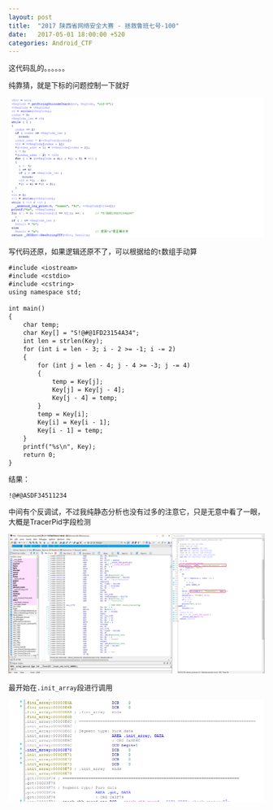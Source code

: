 ```yaml
---
layout: post
title:  "2017 陕西省网络安全大赛 - 拯救鲁班七号-100"
date:   2017-05-01 18:00:00 +520
categories: Android_CTF
---
```


这代码乱的。。。。。。

纯靠猜，就是下标的问题控制一下就好

![1.png](/assets/resources/B7E344E91EE913621532AD37D1539F16.png)

写代码还原，如果逻辑还原不了，可以根据给的`t`数组手动算
```
#include <iostream>
#include <cstdio>
#include <cstring>
using namespace std;

int main()
{
	char temp;
	char Key[] = "S!@#@1FD23154A34";
	int len = strlen(Key);
	for (int i = len - 3; i - 2 >= -1; i -= 2)
	{
		for (int j = len - 4; j - 4 >= -3; j -= 4)
		{
			temp = Key[j];
			Key[j] = Key[j - 4];
			Key[j - 4] = temp;
		}
		temp = Key[i];
		Key[i] = Key[i - 1];
		Key[i - 1] = temp;
	}
	printf("%s\n", Key);
	return 0;
}
```

结果：
```
!@#@ASDF34511234
```

中间有个反调试，不过我纯静态分析也没有过多的注意它，只是无意中看了一眼，大概是TracerPid字段检测

![2.png](/assets/resources/90C2DB45349DEA35B1954154E2ED2185.png)

最开始在`.init_array`段进行调用

![3.png](/assets/resources/3338DAFAEB31C2972A7334510F3D1E68.png)
